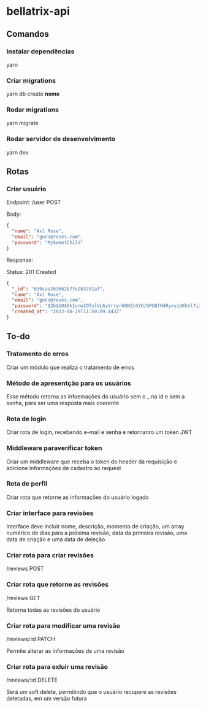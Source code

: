 # bellatrix-api

## Comandos

### Instalar dependências

yarn

### Criar migrations

yarn db create **nome**

### Rodar migrations

yarn migrate

### Rodar servidor de desenvolvimento

yarn dev

## Rotas

### Criar usuário

Endpoint: /user POST

Body:

```json
{
  "name": "Axl Rose",
  "email": "guns@roses.com",
  "password": "MySweetChild"
}
```

Response:

Status: 201 Created

```json
{
  "_id": "630caa263662b7fe2637d1af",
  "name": "Axl Rose",
  "email": "guns@roses.com",
  "password": "$2b$10$9kIunwIOTxlVL6yVrryr6OWZcGYO/GPUQfHdRyxyiUKhVl7iZkRyu",
  "created_at": "2022-08-29T11:59:09.443Z"
}
```

## To-do

### Tratamento de erros

Criar um módulo que realiza o tratamento de erros

### Método de apresentção para os usuários

Esse método retorna as infoemações do usuário sem o \_ na id e sem a senha, para ser uma resposta mais coerente

### Rota de login

Criar rota de login, recebendo e-mail e senha e retornanro um token JWT

### Middleware paraverificar token

Criar um middleware que receba o token do header da requisição e adicione informações de cadastro ao request

### Rota de perfil

Criar rota que retorne as informações do usuário logado

### Criar interface para revisões

Interface deve incluir nome, descrição, momento de criação, um array numérico de dias para a próxima revisão, data da primeira revisão, uma data de criação e uma data de deleção

### Criar rota para criar revisões

/reviews POST

### Criar rota que retorne as revisões

/reviews GET

Retorna todas as revisões do usuário

### Criar rota para modificar uma revisão

/reviews/:id PATCH

Permite alterar as informações de uma revisão

### Criar rota para exluir uma revisão

/reviews/:id DELETE

Será um soft delete, permitindo que o usuário recupere as revisões deletadas, em um versão futura
